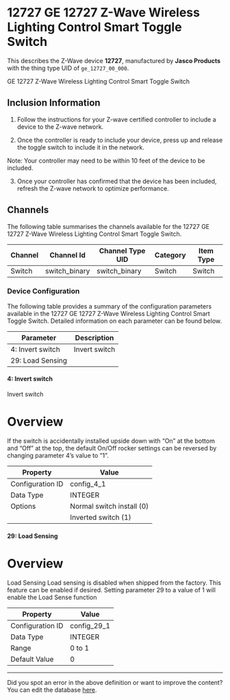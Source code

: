 
# 12727 GE 12727 Z-Wave Wireless Lighting Control Smart Toggle Switch

This describes the Z-Wave device **12727**, manufactured by **Jasco Products** with the thing type UID of ```ge_12727_00_000```. 

GE 12727 Z-Wave Wireless Lighting Control Smart Toggle Switch  


## Inclusion Information ##

1. Follow the instructions for your Z-wave certified controller to include a device to the Z-wave network.

2. Once the controller is ready to include your device, press up and release the toggle switch to include it in the network.

Note: Your controller may need to be within 10 feet of the device to be included.

3. Once your controller has confirmed that the device has been included, refresh the Z-wave network to optimize performance.

## Channels
The following table summarises the channels available for the 12727 GE 12727 Z-Wave Wireless Lighting Control Smart Toggle Switch.

| Channel | Channel Id | Channel Type UID | Category | Item Type |
|---------|------------|------------------|----------|-----------|
| Switch | switch_binary | switch_binary | Switch | Switch |




### Device Configuration
The following table provides a summary of the configuration parameters available in the 12727 GE 12727 Z-Wave Wireless Lighting Control Smart Toggle Switch.
Detailed information on each parameter can be found below.

| Parameter   | Description |
|-------------|-------------|
| 4: Invert switch | Invert switch |
| 29: Load Sensing |  |




#### 4: Invert switch

Invert switch  


# Overview #

If the switch is accidentally installed upside down with “On” at the bottom and “Off” at the top, the default On/Off rocker settings can be reversed by changing parameter 4’s value to “1”.


| Property         | Value    |
|------------------|----------|
| Configuration ID | config_4_1 |
| Data Type        | INTEGER || Default Value | 0 |
| Options | Normal switch install (0) |
|  | Inverted switch (1) |






#### 29: Load Sensing

  


# Overview #

Load Sensing Load sensing is disabled when shipped from the factory. This feature can be enabled if desired. Setting parameter 29 to a value of 1 will enable the Load Sense function


| Property         | Value    |
|------------------|----------|
| Configuration ID | config_29_1 |
| Data Type        | INTEGER |
| Range | 0 to 1 |
| Default Value | 0 |






---

Did you spot an error in the above definition or want to improve the content?
You can edit the database [here](http://www.cd-jackson.com/index.php/zwave/zwave-device-database/zwave-device-list/devicesummary/259).

